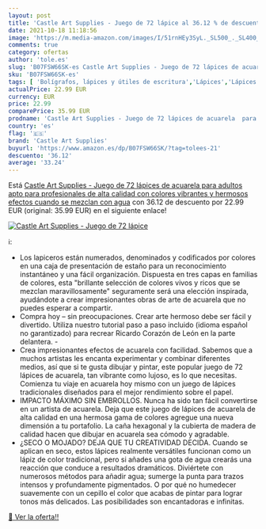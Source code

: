 ```yaml
---
layout: post
title: 'Castle Art Supplies - Juego de 72 lápice al 36.12 % de descuento'
date: 2021-10-18 11:18:56
image: 'https://m.media-amazon.com/images/I/51rnHEy3SyL._SL500_._SL400_.jpg'
comments: true
category: ofertas
author: 'tole.es'
slug: 'B07FSW66SK-es Castle Art Supplies - Juego de 72 lápices de acuarela para...'
sku: 'B07FSW66SK-es'
tags: [ 'Bolígrafos, lápices y útiles de escritura','Lápices','Lápices de colores para adultos','Oficina y papelería','castle art supplies','lápices', ]
actualPrice: 22.99 EUR
currency: EUR
price: 22.99
comparePrice: 35.99 EUR
prodname: 'Castle Art Supplies - Juego de 72 lápices de acuarela  para adultos  apto para profesionales  de alta calidad  con colores vibrantes y hermosos efectos cuando se mezclan con agua'
country: 'es'
flag: '🇪🇸'
brand: 'Castle Art Supplies'
buyurl: 'https://www.amazon.es/dp/B07FSW66SK/?tag=tolees-21'
descuento: '36.12'
average: '33.24'
---
```


Está [Castle Art Supplies - Juego de 72 lápices de acuarela  para adultos  apto para profesionales  de alta calidad  con colores vibrantes y hermosos efectos cuando se mezclan con agua](https://www.amazon.es/dp/B07FSW66SK/?tag=tolees-21) con 36.12 de descuento por 22.99 EUR (original: 35.99 EUR) en el siguiente enlace!

[![Castle Art Supplies - Juego de 72 lápice](https://m.media-amazon.com/images/I/51rnHEy3SyL._SL500_._SL400_.jpg)](https://www.amazon.es/dp/B07FSW66SK/?tag=tolees-21)

ℹ️:

- Los lapiceros están numerados, denominados y codificados por colores en una caja de presentación de estaño para un reconocimiento instantáneo y una fácil organización. Dispuesta en tres capas en familias de colores, esta "brillante selección de colores vivos y ricos que se mezclan maravillosamente" seguramente será una elección inspirada, ayudándote a crear impresionantes obras de arte de acuarela que no puedes esperar a compartir.
- Compra hoy – sin preocupaciones. Crear arte hermoso debe ser fácil y divertido. Utiliza nuestro tutorial paso a paso incluido (idioma español no garantizado) para recrear Ricardo Corazón de León en la parte delantera. -
- Crea impresionantes efectos de acuarela con facilidad. Sabemos que a muchos artistas les encanta experimentar y combinar diferentes medios, así que si te gusta dibujar y pintar, este popular juego de 72 lápices de acuarela, tan vibrante como lujoso, es lo que necesitas. Comienza tu viaje en acuarela hoy mismo con un juego de lápices tradicionales diseñados para el mejor rendimiento sobre el papel.
- IMPACTO MÁXIMO SIN EMBROLLOS. Nunca ha sido tan fácil convertirse en un artista de acuarela. Deja que este juego de lápices de acuarela de alta calidad en una hermosa gama de colores agregue una nueva dimensión a tu portafolio. La caña hexagonal y la cubierta de madera de calidad hacen que dibujar en acuarela sea cómodo y agradable.
- ¿SECO O MOJADO? DEJA QUE TU CREATIVIDAD DECIDA. Cuando se aplican en seco, estos lápices realmente versátiles funcionan como un lápiz de color tradicional, pero si añades una gota de agua crearás una reacción que conduce a resultados dramáticos. Diviértete con numerosos métodos para añadir agua; sumerge la punta para trazos intensos y profundamente pigmentados. O por qué no humedecer suavemente con un cepillo el color que acabas de pintar para lograr tonos más delicados. Las posibilidades son encantadoras e infinitas.

[🛒 Ver la oferta!!](https://www.amazon.es/dp/B07FSW66SK/?tag=tolees-21)
